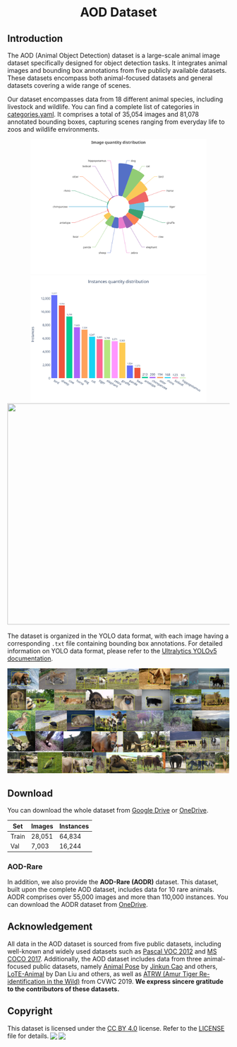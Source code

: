 <div align="center">
    <h1>
        AOD Dataset
    </h1>
</div>

## Introduction
The AOD (Animal Object Detection) dataset is a large-scale animal image dataset specifically designed for object detection tasks. It integrates animal images and bounding box annotations from five publicly available datasets. These datasets encompass both animal-focused datasets and general datasets covering a wide range of scenes.

Our dataset encompasses data from 18 different animal species, including livestock and wildlife. You can find a complete list of categories in [categories.yaml](https://github.com/islgl/AOD-dataset/blob/main/categories.yaml). It comprises a total of 35,054 images and 81,078 annotated bounding boxes, capturing scenes ranging from everyday life to zoos and wildlife environments.

<div align="center">
    <img src="assets/images_distribution.svg" width="400">
    <img src="assets/instances_distribution.svg" width="400">
    <img src="assets/bboxes_distribution.svg" width="800" height="500">
</div>

The dataset is organized in the YOLO data format, with each image having a corresponding `.txt` file containing bounding box annotations. For detailed information on YOLO data format, please refer to the [Ultralytics YOLOv5 documentation](https://docs.ultralytics.com/yolov5/tutorials/train_custom_data/#:~:text=download%20your%20dataset.-,Option%202%3A%20Create%20a%20Manual%20Dataset,-2.1%20Create%20dataset).

<div align="center">
    <img src="./assets/dataset.png">
</div>

## Download
You can download the whole dataset from [Google Drive](https://drive.google.com/drive/folders/10qifTMvSSYeQLRCS9b650fMlthQCy9Mu?usp=sharing) or [OneDrive](https://yqsyw-my.sharepoint.com/:f:/g/personal/hi_lglgl_cc/EjEh8D0AuBVEsBVwe6fkbdcBKRCSZ7H65rtjhWZl1RK8SQ?e=T35lOi).

| Set   | Images | Instances |
| ----- | ------ | --------- |
| Train | 28,051 | 64,834    |
| Val   | 7,003  | 16,244    |

### AOD-Rare
In addition, we also provide the **AOD-Rare (AODR)** dataset. This dataset, built upon the complete AOD dataset, includes data for 10 rare animals. AODR comprises over 55,000 images and more than 110,000 instances. You can download the AODR dataset from [OneDrive](https://yqsyw-my.sharepoint.com/:u:/g/personal/hi_lglgl_cc/EeWrFUDf2LpBq2reLArjWA0BUs261zwHyxdNm8_PSIo-pQ?e=MTEVOs).

## Acknowledgement
All data in the AOD dataset is sourced from five public datasets, including well-known and widely used datasets such as [Pascal VOC 2012](http://host.robots.ox.ac.uk/pascal/VOC/voc2012/) and [MS COCO 2017](https://cocodataset.org/#home). Additionally, the AOD dataset includes data from three animal-focused public datasets, namely [Animal Pose](https://sites.google.com/view/animal-pose/) by [Jinkun Cao](mailto:jinkuncao@gmail.com) and others, [LoTE-Animal](https://lote-animal.github.io/) by Dan Liu and others, as well as [ATRW (Amur Tiger Re-identification in the Wild)](https://cvwc2019.github.io/challenge.html) from CVWC 2019. **We express sincere gratitude to the contributors of these datasets.**

## Copyright
This dataset is licensed under the [CC BY 4.0](https://creativecommons.org/licenses/by/4.0/) license. Refer to the [LICENSE](https://github.com/islgl/AOD-dataset/blob/main/LICENSE) file for details.<a href="http://creativecommons.org/licenses/by/4.0/?ref=chooser-v1" target="_blank" rel="license noopener noreferrer" style="display:inline-block;"><img style="height:22px!important;margin-left:3px;vertical-align:text-bottom;" src="https://mirrors.creativecommons.org/presskit/icons/cc.svg?ref=chooser-v1"><img style="height:22px!important;margin-left:3px;vertical-align:text-bottom;" src="https://mirrors.creativecommons.org/presskit/icons/by.svg?ref=chooser-v1"></a>

